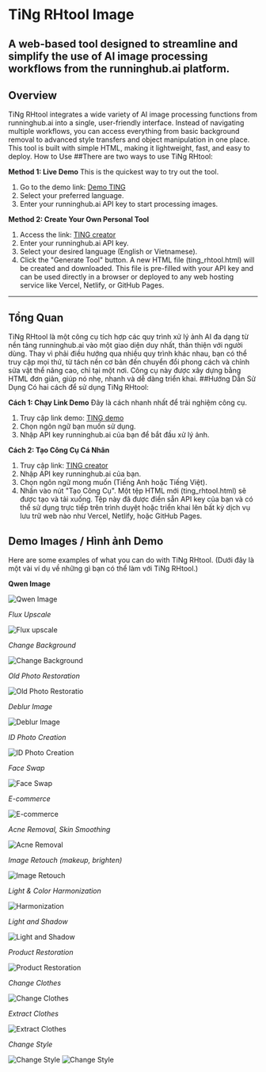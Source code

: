 # TiNg RHtool Image
A web-based tool designed to streamline and simplify the use of AI image processing workflows from the runninghub.ai platform.
-----
## Overview
TiNg RHtool integrates a wide variety of AI image processing functions from runninghub.ai into a single, user-friendly interface. Instead of navigating multiple workflows, you can access everything from basic background removal to advanced style transfers and object manipulation in one place. This tool is built with simple HTML, making it lightweight, fast, and easy to deploy.
How to Use
##There are two ways to use TiNg RHtool:

**Method 1: Live Demo**
This is the quickest way to try out the tool.
1. Go to the demo link: [Demo TING](https://ting-rhtool.vercel.app/)
2. Select your preferred language.
3. Enter your runninghub.ai API key to start processing images.

**Method 2: Create Your Own Personal Tool**
1. Access the link: [TING creator](https://ting-rhtool-creator.vercel.app/)
2. Enter your runninghub.ai API key.
3. Select your desired language (English or Vietnamese).
4. Click the "Generate Tool" button.
A new HTML file (ting_rhtool.html) will be created and downloaded. This file is pre-filled with your API key and can be used directly in a browser or deployed to any web hosting service like Vercel, Netlify, or GitHub Pages.
-----
## Tổng Quan
TiNg RHtool là một công cụ tích hợp các quy trình xử lý ảnh AI đa dạng từ nền tảng runninghub.ai vào một giao diện duy nhất, thân thiện với người dùng. Thay vì phải điều hướng qua nhiều quy trình khác nhau, bạn có thể truy cập mọi thứ, từ tách nền cơ bản đến chuyển đổi phong cách và chỉnh sửa vật thể nâng cao, chỉ tại một nơi. Công cụ này được xây dựng bằng HTML đơn giản, giúp nó nhẹ, nhanh và dễ dàng triển khai.
##Hướng Dẫn Sử Dụng
Có hai cách để sử dụng TiNg RHtool:

**Cách 1: Chạy Link Demo**
Đây là cách nhanh nhất để trải nghiệm công cụ.
1. Truy cập link demo: [TING demo](https://ting-rhtool.vercel.app/)
2. Chọn ngôn ngữ bạn muốn sử dụng.
3. Nhập API key runninghub.ai của bạn để bắt đầu xử lý ảnh.

**Cách 2: Tạo Công Cụ Cá Nhân**
1. Truy cập link: [TING creator](https://ting-rhtool-creator.vercel.app/)
2. Nhập API key runninghub.ai của bạn.
3. Chọn ngôn ngữ mong muốn (Tiếng Anh hoặc Tiếng Việt).
4. Nhấn vào nút "Tạo Công Cụ".
Một tệp HTML mới (ting_rhtool.html) sẽ được tạo và tải xuống. Tệp này đã được điền sẵn API key của bạn và có thể sử dụng trực tiếp trên trình duyệt hoặc triển khai lên bất kỳ dịch vụ lưu trữ web nào như Vercel, Netlify, hoặc GitHub Pages.

## Demo Images / Hình ảnh Demo
Here are some examples of what you can do with TiNg RHtool. (Dưới đây là một vài ví dụ về những gì bạn có thể làm với TiNg RHtool.)

**Qwen Image**

<img src="https://res.cloudinary.com/dzfuqyqoq/image/upload/v1759569593/qwen-01_a89k6p.jpg" alt="Qwen Image">

*Flux Upscale*

<img src="https://res.cloudinary.com/dzfuqyqoq/image/upload/v1759570520/tang_net-min_y7fvbl.gif" alt="Flux upscale">

*Change Background*

<img src="https://res.cloudinary.com/dzfuqyqoq/image/upload/v1759570523/thay_nen-min_vg2ydo.gif" alt="Change Background ">

*Old Photo Restoration*

<img src="https://res.cloudinary.com/dzfuqyqoq/image/upload/v1759569598/phuc_che_qi0xo4.gif" alt="Old Photo Restoratio">

*Deblur Image*

<img src="https://res.cloudinary.com/dzfuqyqoq/image/upload/v1759570516/delur-min_qhym2u.gif" alt="Deblur Image ">

*ID Photo Creation*

<img src="https://res.cloudinary.com/dzfuqyqoq/image/upload/v1760321242/anh_the-min_hncm4b.gif" alt="ID Photo Creation ">

*Face Swap*

<img src="https://res.cloudinary.com/dzfuqyqoq/image/upload/v1760321276/face_swap-01_qsjs7r.jpg" alt="Face Swap">

*E-commerce*

<img src="https://res.cloudinary.com/dzfuqyqoq/image/upload/v1760421452/ec0d3dfc73b0835fb7b216629b56c29e-min_wpjye7.gif" alt="E-commerce">

*Acne Removal, Skin Smoothing*

<img src="https://res.cloudinary.com/dzfuqyqoq/image/upload/v1759572561/xoa_mun-min_wafsy0.gif" alt="Acne Removal ">

*Image Retouch (makeup, brighten)*

<img src="https://res.cloudinary.com/dzfuqyqoq/image/upload/v1759569590/makup_qjvzhf.gif" alt="Image Retouch ">

*Light & Color Harmonization*

<img src="https://res.cloudinary.com/dzfuqyqoq/image/upload/v1759570316/blend-min_lp2igk.gif" alt="Harmonization ">

*Light and Shadow*

<img src="https://res.cloudinary.com/dzfuqyqoq/image/upload/v1759570987/light_and_shadow-min_szjbl5.gif" alt="Light and Shadow">

*Product Restoration*

<img src="https://res.cloudinary.com/dzfuqyqoq/image/upload/v1759570530/san_pham-min_wgc42q.gif" alt="Product Restoration">

*Change Clothes*

<img src="https://res.cloudinary.com/dzfuqyqoq/image/upload/v1759648069/thay_trang_phuc4-01_wj35jq.jpg" alt="Change Clothes">

*Extract Clothes*

<img src="https://res.cloudinary.com/dzfuqyqoq/image/upload/v1759650925/tach_trang_phuc-min_ibyn7g.gif" alt="Extract Clothes">

*Change Style*

<img src="https://res.cloudinary.com/dzfuqyqoq/image/upload/v1759650929/tranh_trung_quoc-min_dt6rr2.gif" alt="Change Style">

<img src="https://res.cloudinary.com/dzfuqyqoq/image/upload/v1759650925/anh_sang-min_thfoit.gif" alt="Change Style">
